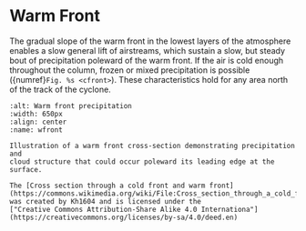 # Warm Front

The gradual slope of the warm front in the lowest layers of the
atmosphere enables a slow general lift of airstreams, which sustain a
slow, but steady bout of precipitation poleward of the warm front. If
the air is cold enough throughout the column, frozen or mixed
precipitation is possible ({numref}`Fig. %s <cfront>`).
These characteristics hold for any area north
of the track of the cyclone.

```{figure} ../../images/warm_front_xsect.jpg
:alt: Warm front precipitation
:width: 650px
:align: center
:name: wfront

Illustration of a warm front cross-section demonstrating precipitation and
cloud structure that could occur poleward its leading edge at the surface.

The [Cross section through a cold front and warm front](https://commons.wikimedia.org/wiki/File:Cross_section_through_a_cold_front_and_warm_front.jpg)
was created by Kh1604 and is licensed under the
["Creative Commons Attribution-Share Alike 4.0 Internationa"](https://creativecommons.org/licenses/by-sa/4.0/deed.en) 
```